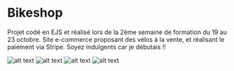 # Bikeshop
Projet codé en EJS et réalisé lors de la 2ème semaine de formation du 19 au 23 octobre. Site e-commerce proposant des vélos à la vente, et réalisant le paiement via Stripe. Soyez indulgents car je débutais !!

![alt text](https://res.cloudinary.com/drchl4shw/image/upload/v1613846008/Bikeshop1_d3ekbr.png)
![alt text](https://res.cloudinary.com/drchl4shw/image/upload/v1613846007/Bikeshop2_jdmob7.png)
![alt text](https://res.cloudinary.com/drchl4shw/image/upload/v1613846006/Bikeshop3_jedn6s.png)
![alt text](https://res.cloudinary.com/drchl4shw/image/upload/v1613846006/Bikeshop4_dk70bi.png)
